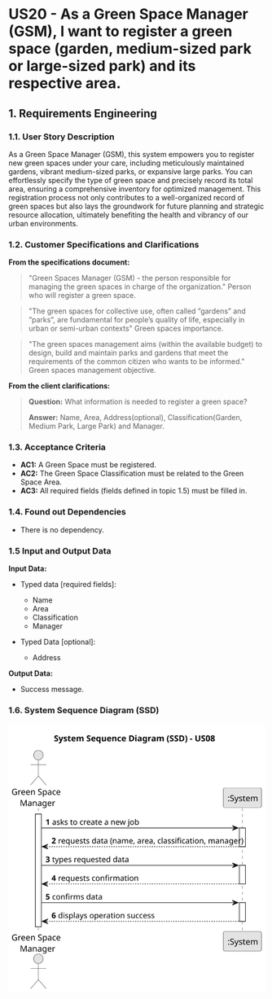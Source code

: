 # US20 - As a Green Space Manager (GSM), I want to register a green space (garden, medium-sized park or large-sized park) and its respective area.

## 1. Requirements Engineering

### 1.1. User Story Description

As a Green Space Manager (GSM), this system empowers you to register new green spaces under your care, including meticulously maintained gardens, vibrant medium-sized parks, or expansive large parks. You can effortlessly specify the type of green space and precisely record its total area, ensuring a comprehensive inventory for optimized management. This registration process not only contributes to a well-organized record of green spaces but also lays the groundwork for future planning and strategic resource allocation, ultimately benefiting the health and vibrancy of our urban environments.

### 1.2. Customer Specifications and Clarifications

**From the specifications document:**

>	"Green Spaces Manager (GSM) - the person responsible for managing the green spaces in charge of the organization."
>   Person who will register a green space.

>   "The green spaces for collective use, often called ”gardens” and ”parks”, are fundamental for people’s quality of life, especially in urban or semi-urban contexts"
>   Green spaces importance.

>   "The green spaces management aims (within the available budget) to design, build and maintain parks and gardens that meet the requirements of the common citizen who wants to be informed."
>   Green spaces management objective.

**From the client clarifications:**

> **Question:** What information is needed to register a green space?
>
> **Answer:** Name, Area, Address(optional), Classification(Garden, Medium Park, Large Park) and Manager.

### 1.3. Acceptance Criteria

* **AC1:** A Green Space must be registered.
* **AC2:** The Green Space Classification must be related to the Green Space Area.
* **AC3:** All required fields (fields defined in topic 1.5) must be filled in.

### 1.4. Found out Dependencies

* There is no dependency.

### 1.5 Input and Output Data

**Input Data:**

* Typed data [required fields]:
    * Name
    * Area
    * Classification
    * Manager


* Typed Data [optional]:
    * Address


**Output Data:**

* Success message.

### 1.6. System Sequence Diagram (SSD)

![System Sequence Diagram](svg/us20-system-sequence-diagram.svg)